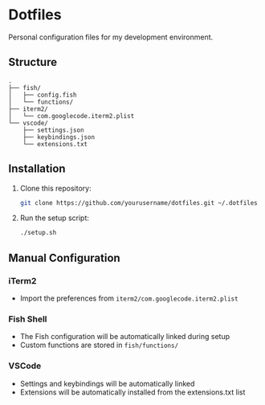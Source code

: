 # Dotfiles

Personal configuration files for my development environment.

## Structure
```
.
├── fish/
│   ├── config.fish
│   └── functions/
├── iterm2/
│   └── com.googlecode.iterm2.plist
└── vscode/
    ├── settings.json
    ├── keybindings.json
    └── extensions.txt
```

## Installation

1. Clone this repository:
   ```bash
   git clone https://github.com/yourusername/dotfiles.git ~/.dotfiles
   ```

2. Run the setup script:
   ```bash
   ./setup.sh
   ```

## Manual Configuration

### iTerm2
- Import the preferences from `iterm2/com.googlecode.iterm2.plist`

### Fish Shell
- The Fish configuration will be automatically linked during setup
- Custom functions are stored in `fish/functions/`

### VSCode
- Settings and keybindings will be automatically linked
- Extensions will be automatically installed from the extensions.txt list
